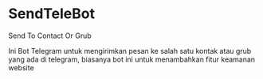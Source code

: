 # SendTeleBot
Send To Contact Or Grub

Ini Bot Telegram untuk mengirimkan pesan ke salah satu kontak atau grub yang ada di telegram, biasanya bot ini untuk menambahkan fitur keamanan website 
